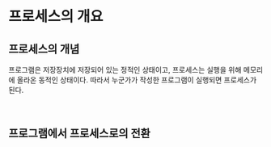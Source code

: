 # 프로세스의 개요

## 프로세스의 개념

프로그램은 저장장치에 저장되어 있는 정적인 상태이고, 프로세스는 실행을 위해 메모리에 올라온 동적인 상태이다. 따라서 누군가가 작성한 프로그램이 실행되면 프로세스가 된다.

<br>



## 프로그램에서 프로세스로의 전환





<br>